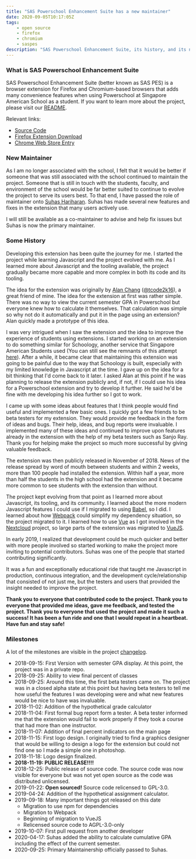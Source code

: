 ```yaml
---
title: "SAS Powerschool Enhancement Suite has a new maintainer"
date: 2020-09-05T10:17:05Z
tags:
    - open source
    - firefox
    - chromium
    - saspes
description: "SAS Powerschool Enhancement Suite, its history, and its new maintainer"
---
```


### What is SAS Powerschool Enhancement Suite

SAS Powerschool Enhancement Suite (better known as SAS PES) is a browser extension for Firefox and Chromium-based browsers that adds many convenience features when using Powerschool at Singapore American School as a student. If you want to learn more about the project, please visit our [README](https://github.com/sas-fossdev/saspes#readme).

Relevant links:
- [Source Code](https://github.com/sas-fossdev/saspes)
- [Firefox Extension Download](https://github.com/sas-fossdev/saspes/releases)
- [Chrome Web Store Entry](https://chrome.google.com/webstore/detail/sas-powerschool-enhanceme/ehnkngeidilnoabcjjimkomcggndbhnk)

### New Maintainer

As I am no longer associated with the school, I felt that it would be better if someone that was still associated with the school continued to maintain the project. Someone that is still in touch with the students, faculty, and environment of the school would be far better suited to continue to evolve the project to serve its users best. To that end, I have passed the role of maintainer onto [Suhas Hariharan](https://github.com/suhas-13). Suhas has made several new features and fixes in the extension that many users actively use. 

I will still be available as a co-maintainer to advise and help fix issues but Suhas is now the primary maintainer.

### Some History

Developing this extension has been quite the journey for me. I started the project while learning Javascript and the project evolved with me. As I learned more about Javascript and the tooling available, the project gradually became more capable and more complex in both its code and its tooling.

The idea for the extension was originally by [Alan Chang](https://tcode2k16.github.io/blog/) ([@tcode2k16](https://twitter.com/tcode2k16)), a great friend of mine. The idea for the extension at first was rather simple. There was no way to view the current semester GPA in Powerschool but everyone knew how to calculate it themselves. That calculation was simple so why not do it automatically and put it in the page using an extension? Alan quickly made a prototype of this idea. 

I was very intrigued when I saw the extension and the idea to improve the experience of students using extensions. I started working on an extension to do something similar for Schoology, another service that Singapore American Students used (You can still see the remnants of this attempt [here](https://github.com/gary-kim/sasses)). After a while, it became clear that maintaining this extension was going to be painful due to the way that Schoology is built, especially with my limited knowledge in Javascript at the time. I gave up on the idea for a bit thinking that I'd come back to it later. I asked Alan at this point if he was planning to release the extension publicly and, if not, if I could use his idea for a Powerschool extension and try to develop it further. He said he'd be fine with me developing his idea further so I got to work.

I came up with some ideas about features that I think people would find useful and implemented a few basic ones. I quickly got a few friends to be beta testers for my extension. They would provide me feedback in the form of ideas and bugs. Their help, ideas, and bug reports were invaluable. I implemented many of these ideas and continued to improve upon features already in the extension with the help of my beta testers such as Sanjo Ray. Thank you for helping make the project so much more successful by giving valuable feedback.

The extension was then publicly released in November of 2018. News of the release spread by word of mouth between students and within 2 weeks, more than 100 people had installed the extension. Within half a year, more than half the students in the high school had the extension and it became more common to see students with the extension than without.

The project kept evolving from that point as I learned more about Javascript, its tooling, and its community. I learned about the more modern Javascript features I could use if I migrated to using [Babel](https://babeljs.io/), so I did. I learned about how [Webpack](https://webpack.js.org/) could simplify my dependency situation, so the project migrated to it. I learned how to use [Vue](https://vuejs.org) as I got involved in the [Nextcloud](https://nextcloud.com) project, so large parts of the extension was migrated to [VueJS](https://vuejs.org).

In early 2019, I realized that development could be much quicker and better with more people involved so started working to make the project more inviting to potential contributors. Suhas was one of the people that started contributing significantly.

It was a fun and exceptionally educational ride that taught me Javascript in production, continuous integration, and the development cycle/relationship that consisted of not just me, but the testers and users that provided the insight needed to improve the project.

**Thank you to everyone that contributed code to the project. Thank you to everyone that provided me ideas, gave me feedback, and tested the project. Thank you to everyone that used the project and made it such a success! It has been a fun ride and one that I would repeat in a heartbeat. Have fun and stay safe!**

### Milestones

A lot of the milestones are visible in the project [changelog](https://github.com/sas-fossdev/saspes/blob/master/CHANGELOG.md).

* 2018-09-15: First Version with semester GPA display. At this point, the project was in a private repo.
* 2018-09-25: Ability to view final percent of classes
* 2018-09-25: Around this time, the first beta testers came on. The project was in a closed alpha state at this point but having beta testers to tell me how useful the features I was developing were and what new features would be nice to have was invaluable.
* 2018-11-02: Addition of the hypothetical grade calculator
* 2018-11-04: First formal bug report form a tester. A beta tester informed me that the extension would fail to work properly if they took a course that had more than one instructor.
* 2018-11-07: Addition of final percent indicators on the main page
* 2018-11-15: First logo design. I originally tried to find a graphics designer that would be willing to design a logo for the extension but could not find one so I made a simple one in photoshop.
* 2018-11-18: Logo design finalized.
* **2018-11-19: PUBLIC RELEASE!!!!**
* 2018-12-25: Public release of source code. The source code was now visible for everyone but was not yet open source as the code was distributed unlicensed.
* 2019-01-22: **Open sourced!** Source code relicensed to GPL-3.0.
* 2019-04-24: Addition of the hypothetical assignment calculator.
* 2019-09-18: Many important things got released on this date
    * Migration to use npm for dependencies
    * Migration to Webpack
    * Beginning of migration to VueJS
    * Relicensed source code to AGPL-3.0-only
* 2019-10-07: First pull request from another developer
* 2020-04-17: Suhas added the ability to calculate cumulative GPA including the effect of the current semester.
* 2020-09-25: Primary Maintainership officially passed to Suhas.

